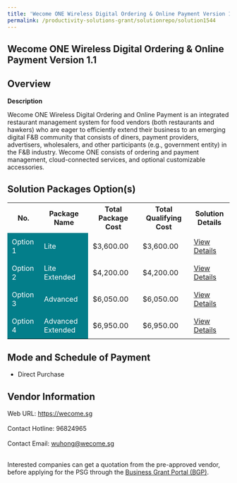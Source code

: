 ```yaml
---
title: 'Wecome ONE Wireless Digital Ordering & Online Payment Version 1.1'
permalink: /productivity-solutions-grant/solutionrepo/solution1544
---
```


## Wecome ONE Wireless Digital Ordering & Online Payment Version 1.1

## Overview

**Description**

Wecome ONE Wireless Digital Ordering and Online Payment is an integrated restaurant management system for food vendors (both restaurants and hawkers) who are eager to efficiently extend their business to an emerging digital F&B community that consists of diners, payment providers, advertisers, wholesalers, and other participants (e.g., government entity) in the F&B industry. Wecome ONE consists of ordering and payment management, cloud-connected services, and optional customizable accessories.

## Solution Packages Option(s)

<table>
<tr>
<th><b>No.</b></th>
<th><b>Package Name</b></th>
<th><b>Total Package Cost</b></th>
<th><b>Total Qualifying Cost</b></th>
<th><b>Solution Details</b></th>
</tr>
<tr>
<td style='padding: 10px; background-color: #037E8A; color: #FFFFFF;'>Option 1</td>
<td style='padding: 10px; background-color: #037E8A; color: #FFFFFF;'>Lite</td>
<td style='padding: 10px;'>$3,600.00</td>
<td style='padding: 10px;'>$3,600.00</td>
<td style='padding: 10px;'><a href='/images/psg/Wecome_One_Wireless_Version1_1_Desensitised_Annex3_Part1.pdf' target='_blank'>View Details</a></td>
</tr>
<tr>
<td style='padding: 10px; background-color: #037E8A; color: #FFFFFF;'>Option 2</td>
<td style='padding: 10px; background-color: #037E8A; color: #FFFFFF;'>Lite Extended</td>
<td style='padding: 10px;'>$4,200.00</td>
<td style='padding: 10px;'>$4,200.00</td>
<td style='padding: 10px;'><a href='/images/psg/Wecome_One_Wireless_Version1_1_Desensitised_Annex3_Part2.pdf' target='_blank'>View Details</a></td>
</tr>
<tr>
<td style='padding: 10px; background-color: #037E8A; color: #FFFFFF;'>Option 3</td>
<td style='padding: 10px; background-color: #037E8A; color: #FFFFFF;'>Advanced</td>
<td style='padding: 10px;'>$6,050.00</td>
<td style='padding: 10px;'>$6,050.00</td>
<td style='padding: 10px;'><a href='/images/psg/Wecome_One_Wireless_Version1_1_Desensitised_Annex3_Part3.pdf' target='_blank'>View Details</a></td>
</tr>
<tr>
<td style='padding: 10px; background-color: #037E8A; color: #FFFFFF;'>Option 4</td>
<td style='padding: 10px; background-color: #037E8A; color: #FFFFFF;'>Advanced Extended</td>
<td style='padding: 10px;'>$6,950.00</td>
<td style='padding: 10px;'>$6,950.00</td>
<td style='padding: 10px;'><a href='/images/psg/Wecome_One_Wireless_Version1_1_Desensitised_Annex3_Part4.pdf' target='_blank'>View Details</a></td>
</tr>
</table>

## Mode and Schedule of Payment

 - Direct Purchase

## Vendor Information

 Web URL: https://wecome.sg <br><br>Contact Hotline: 96824965 <br><br>Contact Email: wuhong@wecome.sg <br><br>

Interested companies can get a quotation from the pre-approved vendor, before applying for the PSG through the <a href='https://www.businessgrants.gov.sg/' target='_blank' rel='noopener'>Business Grant Portal (BGP)</a>.

<script src="/jquery/resize-tables.js"></script>
